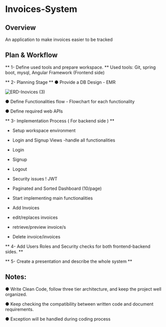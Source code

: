# Invoices-System

## Overview

An application to make invoices easier to be tracked

## Plan & Workflow

** 1- Define used tools and prepare workspace. **
Used tools: Git, spring boot, mysql, Angular Framework (Frontend side)


** 2- Planning Stage **
● Provide a DB Design - EMR

![ERD-Inovices (3)](https://user-images.githubusercontent.com/79005401/177310660-f22055e8-a38e-40ee-a19e-855f1e91fc1a.jpg)


● Define Functionalities flow - Flowchart for each functionality

● Define required web APIs

** 3- Implementation Process ( For backend side ) **

- Setup workspace environment

- Login and Signup Views -handle all functionalities

- Login

- Signup

- Logout

- Security issues ! JWT

- Paginated and Sorted Dashboard (10/page)

- Start implementing main functionalities

- Add Invoices

- edit/replaces invoices

- retrieve/preview invoice/s

- Delete invoice/invoices

** 4- Add Users Roles and Security checks for both frontend-backend sides. **

** 5- Create a presentation and describe the whole system **

## Notes:
● Write Clean Code, follow three tier architecture, and keep the project well organized.

● Keep checking the compatibility between written code and document requirements.

● Exception will be handled during coding process


